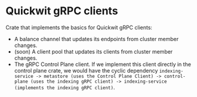 # Quickwit gRPC clients

Crate that implements the basics for Quickwit gRPC clients:
- A balance channel that updates its endpoints from cluster member changes.
- (soon) A client pool that updates its clients from cluster member changes.
- The gRPC Control Plane client. If we implement this client directly in the control plane crate, we would have the cyclic dependency `indexing-service -> metastore (uses the Control Plane Client) -> control-plane (uses the indexing gRPC client) -> indexing-service (implements the indexing gRPC client)`.
